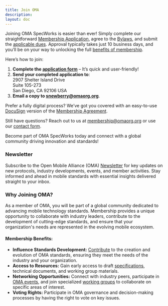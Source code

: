```yaml
---
title: Join OMA
description:
layout: doc
---
```


Joining OMA SpecWorks is easier than ever! Simply complete our straightforward <a href="https://www.openmobilealliance.org/documents/Website/Membership/OMA-Reference-2024-0001-General_Application.pdf" target="_blank">Membership Application</a>, agree to the <a href="https://www.openmobilealliance.org/documents/Website/Membership/OMA-Reference-2024-0002-Bylaws.pdf" target="_blank">Bylaws</a>, and submit the  [applicable dues](/omaspecworks/membership). Approval typically takes just 10 business days, and you’ll be on your way to unlocking the full <a href="/omaspecworks/membership/benefits"> benefits of membership</a>.

Here’s how to join:

1. **Complete the <a href="https://www.openmobilealliance.org/documents/Website/Membership/OMA-Reference-2024-0001-General_Application.pdf" target="_blank">application form**</a> – It’s quick and user-friendly!
2. **Send your completed application to**:  
2907 Shelter Island Drive  
Suite 105-273  
San Diego, CA 92106 USA
3. **Email a copy to <snewberry@omaorg.org>**.

Prefer a fully digital process? We’ve got you covered with an easy-to-use <a href="https://na4.docusign.net/Member/PowerFormSigning.aspx?PowerFormId=956b4ea3-2b31-4673-a94b-dfd025e147b9&env=na4&acct=5cb7d7a3-7be2-4e98-ae3c-bb2cc681bfd4&v=2" target="_blank">DocuSign</a> version of the <a href="https://www.openmobilealliance.org/documents/Website/Membership/OMA-Reference-2024-0001-General_Application.pdf" target="_blank">Membership Agreement</a>.

Still have questions? Reach out to us at <membership@omaorg.org> or use our [contact form](/contact-us#send-us-your-comments).

Become part of OMA SpecWorks today and connect with a global community driving innovation and standards!
### Newsletter 
Subscribe to the Open Mobile Alliance (OMA) [Newsletter](/newsletter) for key updates on new protocols, industry developments, events, and member activities. Stay informed and ahead in mobile standards with essential insights delivered straight to your inbox.

### Why Joining OMA?
As a member of OMA, you will be part of a global community dedicated to advancing mobile technology standards. Membership provides a unique opportunity to collaborate with industry leaders, contribute to the development of cutting-edge standards, and ensure that your organization's needs are represented in the evolving mobile ecosystem.

#### Membership Benefits:
- **Influence Standards Development:** [Contribute](/omaspecworks/get-involved) to the creation and evolution of OMA standards, ensuring they meet the needs of the industry and your organization.
- **Access to Resources:** Gain early access to draft [specifications](/specifications/search), technical documents, and working group materials.
- **Networking Opportunities:** Connect with industry peers, participate in [OMA events](/oma-events), and join specialized [working groups](/omaspecworks/collaborate/working-groups) to collaborate on specific areas of interest.
- **Voting Rights:** Participate in OMA governance and decision-making processes by having the right to vote on key issues.